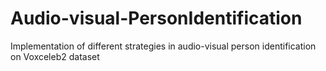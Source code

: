 # Audio-visual-PersonIdentification
Implementation of different strategies in audio-visual person identification on Voxceleb2 dataset
